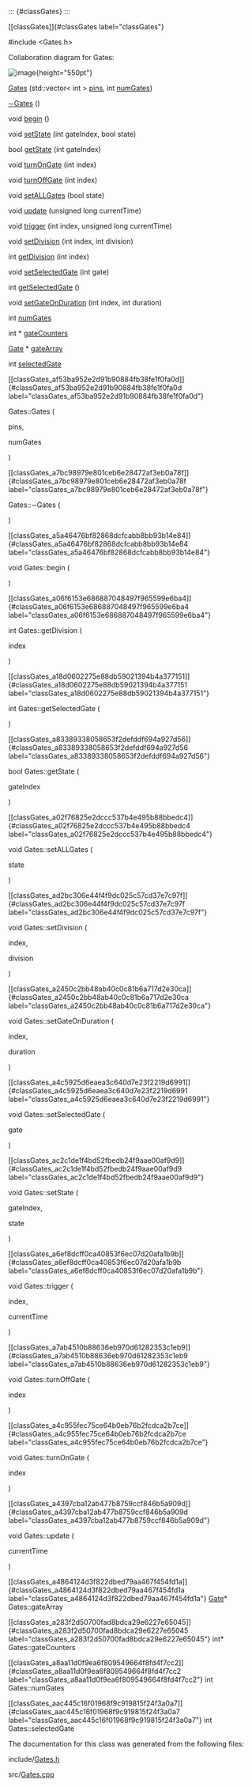 ::: {#classGates}
:::

[\[classGates\]]{#classGates label="classGates"}

\#include $<$Gates.h$>$

Collaboration diagram for Gates:

![image](classGates__coll__graph){height="550pt"}

[Gates](#classGates_af53ba952e2d91b90884fb38fe1f0fa0d) (std::vector$<$
int $>$ [pins](#main_8cpp_a782432745fd904139737a67cfe18cc45), int
[numGates](#classGates_a8aa11d0f9ea6f809549664f8fd4f7cc2))

[$\sim$Gates](#classGates_a7bc98979e801ceb6e28472af3eb0a78f) ()

void [begin](#classGates_a5a46476bf82868dcfcabb8bb93b14e84) ()

void [setState](#classGates_ac2c1de1f4bd52fbedb24f9aae00af9d9) (int
gateIndex, bool state)

bool [getState](#classGates_a83389338058653f2defddf694a927d56) (int
gateIndex)

void [turnOnGate](#classGates_a4c955fec75ce64b0eb76b2fcdca2b7ce) (int
index)

void [turnOffGate](#classGates_a7ab4510b88636eb970d61282353c1eb9) (int
index)

void [setALLGates](#classGates_a02f76825e2dccc537b4e495b88bbedc4) (bool
state)

void [update](#classGates_a4397cba12ab477b8759ccf846b5a909d) (unsigned
long currentTime)

void [trigger](#classGates_a6ef8dcff0ca40853f6ec07d20afa1b9b) (int
index, unsigned long currentTime)

void [setDivision](#classGates_ad2bc306e44f4f9dc025c57cd37e7c97f) (int
index, int division)

int [getDivision](#classGates_a06f6153e686887048497f965599e6ba4) (int
index)

void [setSelectedGate](#classGates_a4c5925d6eaea3c640d7e23f2219d6991)
(int gate)

int [getSelectedGate](#classGates_a18d0602275e88db59021394b4a377151) ()

void [setGateOnDuration](#classGates_a2450c2bb48ab40c0c81b6a717d2e30ca)
(int index, int duration)

int [numGates](#classGates_a8aa11d0f9ea6f809549664f8fd4f7cc2)

int $\ast$ [gateCounters](#classGates_a283f2d50700fad8bdca29e6227e65045)

[Gate](#classGate) $\ast$
[gateArray](#classGates_a4864124d3f822dbed79aa467f454fd1a)

int [selectedGate](#classGates_aac445c16f01968f9c919815f24f3a0a7)

[\[classGates\_af53ba952e2d91b90884fb38fe1f0fa0d\]]{#classGates_af53ba952e2d91b90884fb38fe1f0fa0d
label="classGates_af53ba952e2d91b90884fb38fe1f0fa0d"}

Gates::Gates (

pins,

numGates

)

[\[classGates\_a7bc98979e801ceb6e28472af3eb0a78f\]]{#classGates_a7bc98979e801ceb6e28472af3eb0a78f
label="classGates_a7bc98979e801ceb6e28472af3eb0a78f"}

Gates::$\sim$Gates (

)

[\[classGates\_a5a46476bf82868dcfcabb8bb93b14e84\]]{#classGates_a5a46476bf82868dcfcabb8bb93b14e84
label="classGates_a5a46476bf82868dcfcabb8bb93b14e84"}

void Gates::begin (

)

[\[classGates\_a06f6153e686887048497f965599e6ba4\]]{#classGates_a06f6153e686887048497f965599e6ba4
label="classGates_a06f6153e686887048497f965599e6ba4"}

int Gates::getDivision (

index

)

[\[classGates\_a18d0602275e88db59021394b4a377151\]]{#classGates_a18d0602275e88db59021394b4a377151
label="classGates_a18d0602275e88db59021394b4a377151"}

int Gates::getSelectedGate (

)

[\[classGates\_a83389338058653f2defddf694a927d56\]]{#classGates_a83389338058653f2defddf694a927d56
label="classGates_a83389338058653f2defddf694a927d56"}

bool Gates::getState (

gateIndex

)

[\[classGates\_a02f76825e2dccc537b4e495b88bbedc4\]]{#classGates_a02f76825e2dccc537b4e495b88bbedc4
label="classGates_a02f76825e2dccc537b4e495b88bbedc4"}

void Gates::setALLGates (

state

)

[\[classGates\_ad2bc306e44f4f9dc025c57cd37e7c97f\]]{#classGates_ad2bc306e44f4f9dc025c57cd37e7c97f
label="classGates_ad2bc306e44f4f9dc025c57cd37e7c97f"}

void Gates::setDivision (

index,

division

)

[\[classGates\_a2450c2bb48ab40c0c81b6a717d2e30ca\]]{#classGates_a2450c2bb48ab40c0c81b6a717d2e30ca
label="classGates_a2450c2bb48ab40c0c81b6a717d2e30ca"}

void Gates::setGateOnDuration (

index,

duration

)

[\[classGates\_a4c5925d6eaea3c640d7e23f2219d6991\]]{#classGates_a4c5925d6eaea3c640d7e23f2219d6991
label="classGates_a4c5925d6eaea3c640d7e23f2219d6991"}

void Gates::setSelectedGate (

gate

)

[\[classGates\_ac2c1de1f4bd52fbedb24f9aae00af9d9\]]{#classGates_ac2c1de1f4bd52fbedb24f9aae00af9d9
label="classGates_ac2c1de1f4bd52fbedb24f9aae00af9d9"}

void Gates::setState (

gateIndex,

state

)

[\[classGates\_a6ef8dcff0ca40853f6ec07d20afa1b9b\]]{#classGates_a6ef8dcff0ca40853f6ec07d20afa1b9b
label="classGates_a6ef8dcff0ca40853f6ec07d20afa1b9b"}

void Gates::trigger (

index,

currentTime

)

[\[classGates\_a7ab4510b88636eb970d61282353c1eb9\]]{#classGates_a7ab4510b88636eb970d61282353c1eb9
label="classGates_a7ab4510b88636eb970d61282353c1eb9"}

void Gates::turnOffGate (

index

)

[\[classGates\_a4c955fec75ce64b0eb76b2fcdca2b7ce\]]{#classGates_a4c955fec75ce64b0eb76b2fcdca2b7ce
label="classGates_a4c955fec75ce64b0eb76b2fcdca2b7ce"}

void Gates::turnOnGate (

index

)

[\[classGates\_a4397cba12ab477b8759ccf846b5a909d\]]{#classGates_a4397cba12ab477b8759ccf846b5a909d
label="classGates_a4397cba12ab477b8759ccf846b5a909d"}

void Gates::update (

currentTime

)

[\[classGates\_a4864124d3f822dbed79aa467f454fd1a\]]{#classGates_a4864124d3f822dbed79aa467f454fd1a
label="classGates_a4864124d3f822dbed79aa467f454fd1a"}
[Gate](#classGate)$\ast$ Gates::gateArray

[\[classGates\_a283f2d50700fad8bdca29e6227e65045\]]{#classGates_a283f2d50700fad8bdca29e6227e65045
label="classGates_a283f2d50700fad8bdca29e6227e65045"} int$\ast$
Gates::gateCounters

[\[classGates\_a8aa11d0f9ea6f809549664f8fd4f7cc2\]]{#classGates_a8aa11d0f9ea6f809549664f8fd4f7cc2
label="classGates_a8aa11d0f9ea6f809549664f8fd4f7cc2"} int
Gates::numGates

[\[classGates\_aac445c16f01968f9c919815f24f3a0a7\]]{#classGates_aac445c16f01968f9c919815f24f3a0a7
label="classGates_aac445c16f01968f9c919815f24f3a0a7"} int
Gates::selectedGate

The documentation for this class was generated from the following files:

include/[Gates.h](#Gates_8h)

src/[Gates.cpp](#Gates_8cpp)
